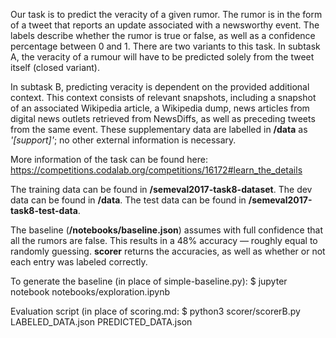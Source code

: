 Our task is to predict the veracity of a given rumor. The rumor is in the form of a tweet that reports an update associated with a newsworthy event. The labels describe whether the rumor is true or false, as well as a confidence percentage between 0 and 1. There are two variants to this task. In subtask A, the veracity of a rumour will have to be predicted solely from the tweet itself (closed variant).

In subtask B, predicting veracity is dependent on the provided additional context. This context consists of relevant snapshots, including a snapshot of an associated Wikipedia article, a Wikipedia dump, news articles from digital news outlets retrieved from NewsDiffs, as well as preceding tweets from the same event. These supplementary data are labelled in **/data** as *'[support]'*; no other external information is necessary.

More information of the task can be found here: https://competitions.codalab.org/competitions/16172#learn_the_details

The training data can be found in **/semeval2017-task8-dataset**.
The dev data can be found in **/data**.
The test data can be found in **/semeval2017-task8-test-data**. 

The baseline (**/notebooks/baseline.json**) assumes with full confidence that all the rumors are false. This results in a 48% accuracy — roughly equal to randomly guessing. **scorer** returns the accuracies, as well as whether or not each entry was labeled correctly.

To generate the baseline (in place of simple-baseline.py): 
$ jupyter notebook notebooks/exploration.ipynb


Evaluation script (in place of scoring.md:
$ python3 scorer/scorerB.py LABELED_DATA.json PREDICTED_DATA.json 
